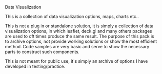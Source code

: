 Data Visualization

This is a collection of data visualization options, maps, charts etc..

This is not a plug in or standalone solution, it is simply a collection of data visualization options, in which leaflet, deck.gl and many others packages are used to oft times produce the same result. The purpose of this pack is to archive options, not provide working solutions or show the most efficient method. Code samples are very basic and serve to show the necessary parts to construct such components. 

This is not meant for public use, it's simply an archive of options I have developed in testing/practice.
